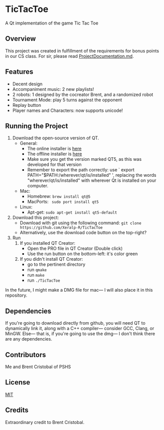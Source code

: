 # TicTacToe
A Qt implementation of the game Tic Tac Toe

## Overview
This project was created in fulfillment of the 
requirements for bonus points in our CS class.
For sir, please read [ProjectDocumentation.md](https://github.com/Xeralp-R/TicTacToe/blob/master/ProjectDocumentation.md).

## Features
* Decent design
* Accompaniment music: 2 new playlists!
* 2 robots: 1 designed by the cocreator Brent, and a randomized robot
* Tournament Mode: play 5 turns against the opponent
* Replay button
* Player names and Characters: now supports unicode!

## Running the Project
1. Download the open-source version of QT.
    - General:
        - The online installer is [here](https://www.qt.io/download-qt-installer?hsCtaTracking=99d9dd4f-5681-48d2-b096-470725510d34%7C074ddad0-fdef-4e53-8aa8-5e8a876d6ab4)
        - The offline installer is [here](https://www.qt.io/offline-installers)
        - Make sure you get the version marked QT5, as this was developed for that version
        - Remember to export the path correctly: use ` export PATH="$PATH:/wherever/qt/is/installed" ', replacing the words "wherever/qt/is/installed" with wherever Qt is installed on your computer.
    - Mac:
        - Homebrew: ` brew install qt@5 `
        - MacPorts: ` sudo port install qt5`
    - Linux:
        - Apt-get: ` sudo apt-get install qt5-default `
2. Download this project:
    - Download with git using the following command: ` git clone https://github.com/Xeralp-R/TicTacToe `
    - Alternatively, use the download code button on the top-right?
3. Run
    1. If you installed QT Creator:
        - Open the PRO file in QT Creator (Double click)
        - Use the run button on the bottom-left: it's color green
    2. If you didn't install QT Creator:
        - go to the pertinent directory
        - run ` qmake `
        - run ` make `
        - run ` ./TicTacToe `

In the future, I might make a DMG file for mac— I will also place it in this repository.

## Dependencies
If you're going to download directly from github, you will need QT to dynamically link it,
along with a C++ compiler— consider GCC, Clang, or MinGW.
Else— that is, if you're going to use the dmg— I don't think there are any dependencies.

## Contributors
Me and Brent Cristobal of PSHS

## License
[MIT](https://choosealicense.com/licenses/mit/)

## Credits
Extraordinary credit to Brent Cristobal.
